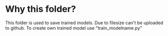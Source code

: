 # Why this folder?

This folder is used to save trained models. Due to filesize can't be uploaded to github.
To create own trained model use "train_modelname.py"